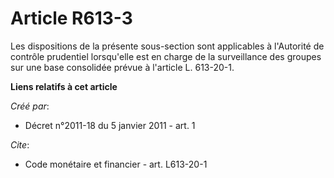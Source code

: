 # Article R613-3

Les dispositions de la présente sous-section sont applicables à l'Autorité de contrôle prudentiel lorsqu'elle est en charge
de la surveillance des groupes sur une base consolidée prévue à l'article L. 613-20-1.

**Liens relatifs à cet article**

_Créé par_:

  - Décret n°2011-18 du 5 janvier 2011 - art. 1

_Cite_:

  - Code monétaire et financier - art. L613-20-1
